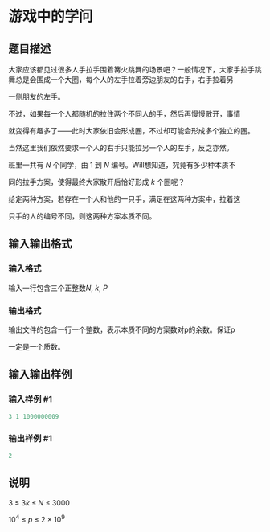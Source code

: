 # 游戏中的学问 

## 题目描述

大家应该都见过很多人手拉手围着篝火跳舞的场景吧？一般情况下，大家手拉手跳舞总是会围成一个大圈，每个人的左手拉着旁边朋友的右手，右手拉着另

一侧朋友的左手。

不过，如果每一个人都随机的拉住两个不同人的手，然后再慢慢散开，事情

就变得有趣多了——此时大家依旧会形成圈，不过却可能会形成多个独立的圈。

当然这里我们依然要求一个人的右手只能拉另一个人的左手，反之亦然。

班里一共有 $N$ 个同学，由 $1$ 到 $N$ 编号。Will想知道，究竟有多少种本质不

同的拉手方案，使得最终大家散开后恰好形成 $k$ 个圈呢？

给定两种方案，若存在一个人和他的一只手，满足在这两种方案中，拉着这

只手的人的编号不同，则这两种方案本质不同。

## 输入输出格式

### 输入格式

输入一行包含三个正整数$N,~k,~P$

### 输出格式

输出文件的包含一行一个整数，表示本质不同的方案数对p的余数。保证p

一定是一个质数。

## 输入输出样例

### 输入样例 #1

```cpp
3 1 1000000009 
```


### 输出样例 #1

```cpp
2
```


## 说明

$3~\leq~3k~\leq~N~\leq~3000$

$10^4~\leq~p~\leq~2~\times~10^9$

